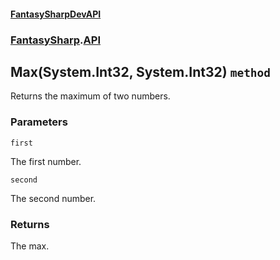 #### [FantasySharpDevAPI](./FantasySharpDevAPI.md 'FantasySharpDevAPI')
### [FantasySharp](./FantasySharpDevAPI.md#FantasySharp 'FantasySharp').[API](./FantasySharp-API.md 'FantasySharp.API')
## Max(System.Int32, System.Int32) `method`
Returns the maximum of two numbers.
### Parameters

<a name='FantasySharp-API-Max(System-Int32-_System-Int32)-first'></a>
`first`

The first number.

<a name='FantasySharp-API-Max(System-Int32-_System-Int32)-second'></a>
`second`

The second number.
### Returns
The max.

